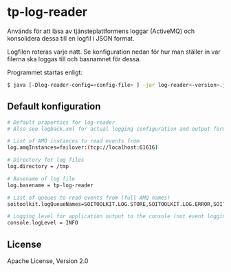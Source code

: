 # tp-log-reader

Används för att läsa av tjänsteplattformens loggar (ActiveMQ) och konsolidera dessa till en logfil i JSON format.

Logfilen roteras varje natt. Se konfiguration nedan för hur man ställer in var filerna ska loggas till och basnamnet för dessa.

Programmet startas enligt:

```sh
$ java [-Dlog-reader-config=<config-file> ] -jar log-reader<-version>.jar
```

## Default konfiguration
```sh
# Default properties for log-reader
# Also see logback.xml for actual logging configuration and output formats

# List of AMQ instances to read events from
log.amqInstances=failover:(tcp://localhost:61616)

# Directory for log files
log.directory = /tmp

# Basename of log file
log.basename = tp-log-reader

# List of queues to read events from (full AMQ names)
soitoolkit.logQueueNames=SOITOOLKIT.LOG.STORE,SOITOOLKIT.LOG.ERROR,SOITOOLKIT.LOG.PING,SOITOOLKIT.LOG.INFO

# Logging level for application output to the console (not event logging)
console.logLevel = INFO
```

## License

Apache License, Version 2.0
